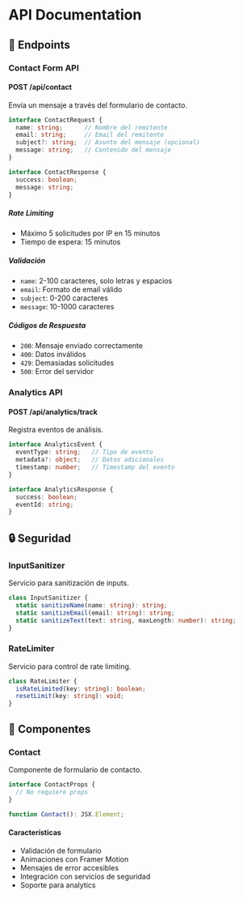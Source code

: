 # API Documentation

## 🔌 Endpoints

### Contact Form API

#### POST /api/contact

Envía un mensaje a través del formulario de contacto.

```typescript
interface ContactRequest {
  name: string;      // Nombre del remitente
  email: string;     // Email del remitente
  subject?: string;  // Asunto del mensaje (opcional)
  message: string;   // Contenido del mensaje
}

interface ContactResponse {
  success: boolean;
  message: string;
}
```

##### Rate Limiting

- Máximo 5 solicitudes por IP en 15 minutos
- Tiempo de espera: 15 minutos

##### Validación

- `name`: 2-100 caracteres, solo letras y espacios
- `email`: Formato de email válido
- `subject`: 0-200 caracteres
- `message`: 10-1000 caracteres

##### Códigos de Respuesta

- `200`: Mensaje enviado correctamente
- `400`: Datos inválidos
- `429`: Demasiadas solicitudes
- `500`: Error del servidor

### Analytics API

#### POST /api/analytics/track

Registra eventos de análisis.

```typescript
interface AnalyticsEvent {
  eventType: string;   // Tipo de evento
  metadata?: object;   // Datos adicionales
  timestamp: number;   // Timestamp del evento
}

interface AnalyticsResponse {
  success: boolean;
  eventId: string;
}
```

## 🔒 Seguridad

### InputSanitizer

Servicio para sanitización de inputs.

```typescript
class InputSanitizer {
  static sanitizeName(name: string): string;
  static sanitizeEmail(email: string): string;
  static sanitizeText(text: string, maxLength: number): string;
}
```

### RateLimiter

Servicio para control de rate limiting.

```typescript
class RateLimiter {
  isRateLimited(key: string): boolean;
  resetLimit(key: string): void;
}
```

## 🎨 Componentes

### Contact

Componente de formulario de contacto.

```typescript
interface ContactProps {
  // No requiere props
}

function Contact(): JSX.Element;
```

#### Características

- Validación de formulario
- Animaciones con Framer Motion
- Mensajes de error accesibles
- Integración con servicios de seguridad
- Soporte para analytics
